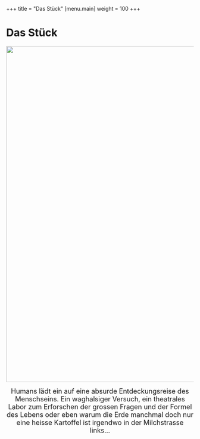 +++
title = "Das Stück"
[menu.main]
weight = 100
+++

<h1>Das Stück</h1>
<center>
<p>
<img src="/images/humans1.jpg" width=900px/></p>

<FONT SIZE="4">Humans lädt ein auf eine absurde Entdeckungsreise des Menschseins. Ein waghalsiger Versuch, ein theatrales Labor zum Erforschen der grossen Fragen und der Formel des Lebens oder eben warum die Erde manchmal doch nur eine heisse Kartoffel ist irgendwo in der Milchstrasse links…</Font></center>
